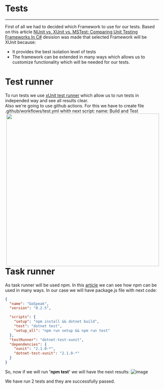 # Tests

***

First of all we had to decided which Framework to use for our tests. Based on this article [NUnit vs. XUnit vs. MSTest: Comparing Unit Testing Frameworks In C#](https://www.lambdatest.com/blog/nunit-vs-xunit-vs-mstest/) desision was made that selected Framework will be XUnit because: 
 * It provides the best isolation level of tests
 * The framework can be extended in many ways which allows us to customize functionality which will be needed for our tests.

# Test runner

To run tests we use [xUnit test runner](https://github.com/dotnet/coreclr.xunit) which allow us to run tests in independed way and see all results clear.
<br/>Also we're going to use github actions. 
For this we have to create file .github/workflows/test.yml <img title="" src="https://user-images.githubusercontent.com/91627367/140398585-19d49560-857c-48d8-8afd-682905c9ecc3.png" alt="" align="right" width="500"> whith next script: name: Build and Test

```C#
on: push

jobs:
  build:
    name: Build
    runs-on: windows-latest
    steps:
      - uses: actions/checkout@v2
      - run: dotnet build GoSpeak/GoSpeak.sln
    
  tests:
    name: Unit Testing
    runs-on: windows-latest
    steps:
      - uses: actions/checkout@v2.1.0
      - run: dotnet test GoSpeak/Tests/Tests.csproj
```

# Task runner

As task runner will be used npm. In this [article](https://blog.teamtreehouse.com/use-npm-task-runner) we can see how npm can be used in many ways.
In our case we will have package.js file with next code:
```JSON
{
  "name": "GoSpeak",
  "version": "0.2.5",

  "scripts": {
    "setup": "npm install && dotnet build",
    "test": "dotnet test",
    "setup_all": "npm run setup && npm run test"
  },
  "testRunner": "dotnet-test-xunit",
  "dependencies": {
    "xunit": "2.1.0-*",
    "dotnet-test-xunit": "2.1.0-*"
  }
}
```
So, now if we will run **'npm test'** we will have the next results:
![image](https://user-images.githubusercontent.com/91627367/140401585-36b168e0-18c4-4380-8183-3fb8381c0316.png)

We have run 2 tests and they are successfully passed.
